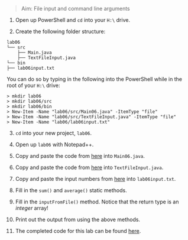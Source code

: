 > Aim: File input and command line arguments

1. Open up PowerShell and `cd` into your `H:\` drive.

2. Create the following folder structure:
```
lab06
└── src
    ├── Main.java
    ├── TextFileInput.java
└── bin
├── lab06input.txt
```
You can do so by typing in the following into the PowerShell while in the root of your `H:\` drive:
```
> mkdir lab06
> mkdir lab06/src
> mkdir lab06/bin
> New-Item -Name "lab06/src/Main06.java" -ItemType "file"
> New-Item -Name "lab06/src/TextFileInput.java" -ItemType "file"
> New-Item -Name "lab06/lab06input.txt"
```
 
3. `cd` into your new project, `lab06`.

4. Open up `lab06` with Notepad++.

5. Copy and paste the code from <a href="/Misc/TODO/Main06.java" target="_blank">here</a> into `Main06.java`.

6. Copy and paste the code from <a href="/Misc/TextFileInput.java" target="_blank">here</a> into `TextFileInput.java`.

7. Copy and paste the input numbers from <a href="/Misc/lab06input.txt" target="_blank">here</a> into `lab06input.txt`.

8. Fill in the `sum()` and `average()` static methods.

9. Fill in the `inputFromFile()` method. Notice that the return type is an *integer* array!

10. Print out the output from using the above methods.

11. The completed code for this lab can be found <a href="/Misc/Main06.java" target="_blank">here</a>.